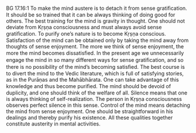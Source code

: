 BG 17.16:1	To make the mind austere is to detach it from sense gratiﬁcation. It should be so trained that it can be always thinking of doing good for others. The best training for the mind is gravity in thought. One should not deviate from Kṛṣṇa consciousness and must always avoid sense gratiﬁcation. To purify one’s nature is to become Kṛṣṇa conscious. Satisfaction of the mind can be obtained only by taking the mind away from thoughts of sense enjoyment. The more we think of sense enjoyment, the more the mind becomes dissatisﬁed. In the present age we unnecessarily engage the mind in so many different ways for sense gratiﬁcation, and so there is no possibility of the mind’s becoming satisﬁed. The best course is to divert the mind to the Vedic literature, which is full of satisfying stories, as in the Purāṇas and the Mahābhārata. One can take advantage of this knowledge and thus become puriﬁed. The mind should be devoid of duplicity, and one should think of the welfare of all. Silence means that one is always thinking of self-realization. The person in Kṛṣṇa consciousness observes perfect silence in this sense. Control of the mind means detaching the mind from sense enjoyment. One should be straightforward in his dealings and thereby purify his existence. All these qualities together constitute austerity in mental activities.